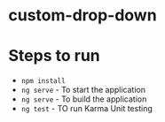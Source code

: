 # custom-drop-down

# Steps to run
- `npm install`
- `ng serve` - To start the application
- `ng serve` - To build the application
- `ng test`  -  TO run Karma Unit testing
